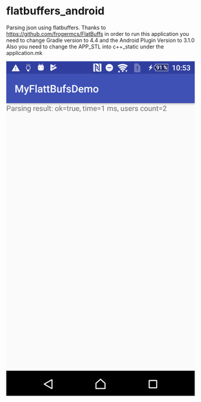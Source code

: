 # flatbuffers_android
Parsing json using flatbuffers. Thanks to https://github.com/frogermcs/FlatBuffs
in order to run this application you need to change Gradle version to 4.4 and the Android Plugin Version to 3.1.0
Also you need to change the APP_STL into c++_static under the application.mk


![Test Image 7](https://raw.githubusercontent.com/helakaraa/flatbuffers_android/master/Screenshot_20181220-105345.png)
